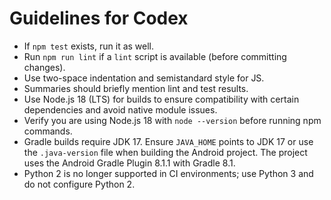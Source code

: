# Guidelines for Codex

- If `npm test` exists, run it as well.
- Run `npm run lint` if a `lint` script is available (before committing changes).
- Use two-space indentation and semistandard style for JS.
- Summaries should briefly mention lint and test results.
- Use Node.js 18 (LTS) for builds to ensure compatibility with certain dependencies and avoid native module issues.
- Verify you are using Node.js 18 with `node --version` before running npm commands.
- Gradle builds require JDK 17. Ensure `JAVA_HOME` points to JDK 17 or use the
  `.java-version` file when building the Android project. The project uses the
  Android Gradle Plugin 8.1.1 with Gradle 8.1.
- Python 2 is no longer supported in CI environments; use Python 3 and do not configure Python 2.
